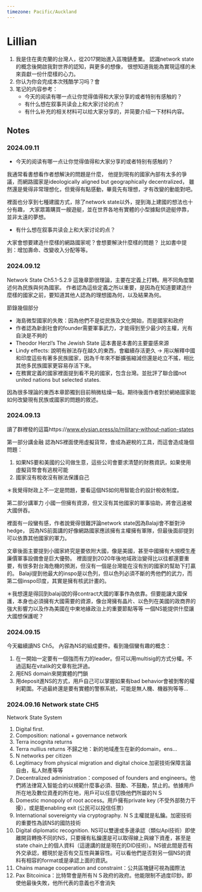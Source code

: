 ```yaml
---
timezone: Pacific/Auckland 
---
```

# Lillian

1. 我是住在奧克蘭的台灣人，從2017開始進入區塊鏈產業。
   認識network state的概念後開啟我對世界的認知，與更多的想像，
   很想知道我能為實現這樣的未來貢獻一份什麼樣的心力。
2. 你认为你会完成本次残酷学习吗？會
3. 笔记的内容参考：
   - 今天的阅读有哪一点让你觉得值得和大家分享的或者特别有感触的？
   - 有什么想在叙事共读会上和大家讨论的点？
   - 有什么补充的相关材料可以给大家分享的，并简要介绍一下材料内容。

## Notes

<!-- Content_START -->

### 2024.09.11

- 今天的阅读有哪一点让你觉得值得和大家分享的或者特别有感触的？

我通常看書想看作者想解決的問題是什麼，
他提到現有的國家內部有太多的爭議，而網路國家是ideologically aligned but geographically decentralized，
雖然還是覺得非常理想化，但覺得有點感動，畢竟先有理想，才有改變的動能對吧。

裡面也分享到七種建國方式，除了network state以外，提到海上建國的想法也十分有趣，
大家眾籌購買一艘遊艇，並在世界各地有實體的小型據點供遊艇停靠，並非太遠的夢想。
  
- 有什么想在叙事共读会上和大家讨论的点？
  
大家會想要建造什麼樣的網路國家呢？會想要解決什麼樣的問題？
比如書中提到：增加壽命、改變收入分配等等。


### 2024.09.12

Network State Ch5.1-5.2.9
這幾章節很理論，主要在定義上打轉。用不同角度闡述何為民族與何為國家。
作者認為這些定義之所以重要，是因為在知道要建造什麼樣的國家之前，要知道其他人認為的理想國為何，以及結果為何。

節錄幾個部分
- 海島微型國家的失敗：因為他們不是從民族及文化開始，而是國家和政府
- 作者認為新創社會的founder需要軍事武力，才能得到至少最少的主權，光有自決是不夠的
- Theodor Herzl’s The Jewish State 這本書是本書的主要靈感來源
- Lindy effects: 說明有辦法存在越久的東西，會繼續存活更久 -> 用以解釋中國和印度這些有著多民族國家，因為千年來不斷擴張縮減但還是屹立不搖，相比其他多民族國家更容易存活下來。
- 在務實定義的國家裡面提到看不見的國家，包含台灣。並批評了聯合國not united nations but selected states.

因為很多理論的東西本章節獨到目前稍微枯燥一點。期待後面作者對於網絡國家能如何改變現有民族或國家的問題的敘述。

### 2024.09.13

讀了群裡發的這篇https://www.elysian.press/p/military-without-nation-states

第一部分講金融
認為NS裡面使用虛擬貨幣，會成為避稅的工具，而這會造成幾個問題：
1. 如果NS要和美國的公司做生意，這些公司會要求清楚的財務資訊，如果使用虛擬貨幣會有逃稅可能
2. 國家沒有稅收沒有辦法保護自己

＊我覺得財政上不一定是問題，要看這個NS如何用智能合約設計稅收制度。

第二部分講軍力
小國一但擁有資源，但又沒有其他國家的軍事協助，將會迅速被大國併吞。

裡面有一段蠻有感，作者說覺得很難評論network state因為Balaji會不斷對沖hedge，
因為NS前面講的好像網路國家應該擁有主權擁有軍隊，但最後面卻提到可以依靠其他國家的軍力。

文章後面主要提到小國家終究是要依附大國，像是美國，甚至中國擁有大規模生產廉價軍事設備會是巨大優勢。
裡面提到2020年後地域政治變得比以往都還要重要，有很多對台海危機的預測，但沒有一個是台灣能在沒有別的國家的幫助下打贏的。
Balaji提到他最大的inspo是以色列，但以色列必須不斷的秀他們的武力，而第二個inspo印度，其實是擁有核武計畫的。

＊我想還是得回到balaji說的得contract大國的軍事作為依靠。但要能讓大國保護，本身也必須擁有大國需要的資源，像台灣擁有晶片、以色列在美國的政商界的強大影響力以及作為美國在中東地緣政治上的重要節點等等
一個NS能提供什麼讓大國想保護呢？

### 2024.09.15
今天繼續讀NS Ch5。
內容為NS的組成要件。看到幾個蠻有趣的概念：
1. 在一開始一定要有一個強而有力的leader。但可以用multisig的方式分權。不過這點在vitalik的文章有批評過。
2. 用ENS domain來開實體的門鎖
3. 用deposit進NS的方式，用戶自己可以掌握如果有bad behavior會被剝奪的權利範圍。不過最終還是要有實體的警察系統，可能是無人機、機器狗等等...

### 2024.09.16 Network state CH5

Network State System
1. Digital first.
2. Composition: national + governance network
3. Terra incognita returns
4. Terra nullius returns 不歸之地：新的地域產生在新的domain，ens…
5. N networks per citizen
6. Legitimacy from physical migration and digital choice.加密技術保障言論自由，私人財產等等
7. Decentralized administration：composed of founders and engineers。他們將法律寫入智能合約以規範什麼事必須、鼓勵、不鼓勵，禁止的。依據用戶所在地及數位資產的所在地，用戶可以任意切換他們所屬的ＮＳ
8. Domestic monopoly of root access。用戶擁有private key (不受外部勢力干擾），或是能enabling exit (公民可以投信任票）
9. International sovereignty via cryptography. ＮＳ主權就是私鑰。加密技術的重要性為該NS的國防技術
10. Digital diplomatic recognition. NS可以雙邊或多邊承認（類似Api技術）即使離開貨轉換不同的NS，只要擁有私鑰還是可以取得線上與線下資產，甚至是state chain上的個人資料（這邊講的就是現在的DID技術）。NS彼此間是否有外交承認，體現於是否有交互性與兼容性。可以看他們是否對另一個NS的資料有相容的format或是承認上面的資訊。
11. Chains manage cooperation and constraint：公共區塊鏈可視為國際法
12. Pax Bitcoinica：比特幣會是所有ＮＳ政府的政府。他能限制不過度印鈔。即使他最後失敗，他所代表的意義也不會消失

<!-- Content_END -->
